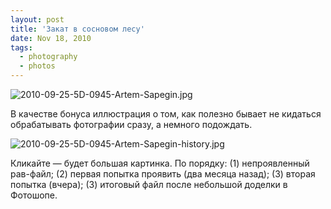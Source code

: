 ```yaml
---
layout: post
title: 'Закат в сосновом лесу'
date: Nov 18, 2010
tags:
  - photography
  - photos
---
```


![2010-09-25-5D-0945-Artem-Sapegin.jpg](photo://386)

В качестве бонуса иллюстрация о том, как полезно бывает не кидаться обрабатывать фотографии сразу, а немного подождать.

<!--more-->

![2010-09-25-5D-0945-Artem-Sapegin-history.jpg](upload://2010-09-25-5D-0945-Artem-Sapegin-history.jpg)

Кликайте — будет большая картинка. По порядку: (1) непроявленный рав-файл; (2) первая попытка проявить (два месяца назад); (3) вторая попытка (вчера); (3) итоговый файл после небольшой доделки в Фотошопе.
